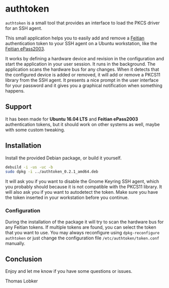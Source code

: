 # authtoken
`authtoken` is a small tool that provides an interface to load the PKCS driver for an SSH agent.

This small application helps you to easily add and remove a [Feitian](http://www.ftsafe.com/) authentication token to your
SSH agent on a Ubuntu workstation, like the [Feitian ePass2003](http://www.ftsafe.com/products/PKI/Standard).

It works by defining a hardware device and revision in the configuration and start the
application in your user session. It runs in the background. The application scans the hardware
bus for any changes. When it detects that the configured device is added or removed, it will add
or remove a PKCS11 library from the SSH agent. It presents a nice prompt in the user interface
for your password and it gives you a graphical notification when something happens.

## Support
It has been made for **Ubuntu 16.04 LTS** and **Feitian ePass2003** authentication tokens, but it should
work on other systems as well, maybe with some custom tweaking.

## Installation
Install the provided Debian package, or build it yourself.

```bash
debuild -i -us -uc -b
sudo dpkg -i ../authtoken_0.2.1_amd64.deb
```

It will ask you if you want to disable the Gnome Keyring SSH agent, which you probably should because it
is not compatible with the PKCS11 library. It will also ask you if you want to autodetect the token. Make
sure you have the token inserted in your workstation before you continue.

### Configuration
During the installation of the package it will try to scan the hardware bus for any Feitian tokens. If
multiple tokens are found, you can select the token that you want to use. You may always reconfigure
using `dpkg-reconfigure authtoken` or just change the configuration file `/etc/authtoken/token.conf` manually.

## Conclusion
Enjoy and let me know if you have some questions or issues.

Thomas Lobker
